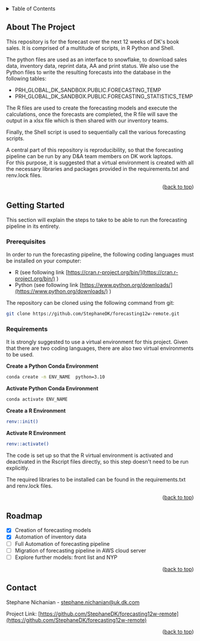 <!-- Improved compatibility of back to top link: See: https://github.com/othneildrew/Best-README-Template/pull/73 -->
<a name="readme-top"></a>
<!--
*** Thanks for checking out the Best-README-Template. If you have a suggestion
*** that would make this better, please fork the repo and create a pull request
*** or simply open an issue with the tag "enhancement".
*** Don't forget to give the project a star!
*** Thanks again! Now go create something AMAZING! :D
-->



<!-- PROJECT SHIELDS -->
<!--
*** I'm using markdown "reference style" links for readability.
*** Reference links are enclosed in brackets [ ] instead of parentheses ( ).
*** See the bottom of this document for the declaration of the reference variables
*** for contributors-url, forks-url, etc. This is an optional, concise syntax you may use.
*** https://www.markdownguide.org/basic-syntax/#reference-style-links
-->


<!-- TABLE OF CONTENTS -->
<details>
  <summary>Table of Contents</summary>
  <ol>
    <li>
      <a href="#about-the-project">About The Project</a>
    </li>
    <li>
      <a href="#getting-started">Getting Started</a>
      <ul>
        <li><a href="#prerequisites">Prerequisites</a></li>
        <li><a href="#Requirements">Requirements</a></li>
      </ul>
    </li>
    <li><a href="#roadmap">Roadmap</a></li>
    <li><a href="#contact">Contact</a></li>
  </ol>
</details>



<!-- ABOUT THE PROJECT -->
## About The Project

This repository is for the forecast over the next 12 weeks of DK's book sales. It is comprised of a multitude of scripts, in R Python and Shell.

The python files are used as an interface to snowflake, to download sales data, inventory data, reprint data, AA and print status. 
We also use the Python files to write the resulting forecasts into the database in the following tables:

* PRH_GLOBAL_DK_SANDBOX.PUBLIC.FORECASTING_TEMP
* PRH_GLOBAL_DK_SANDBOX.PUBLIC.FORECASTING_STATISTICS_TEMP

The R files are used to create the forecasting models and execute the calculations, once the forecasts are completed, the R file will save the output in a xlsx file which is then shared with our inventory teams.

Finally, the Shell script is used to sequentially call the various forecasting scripts.

A central part of this repository is reproducibility, so that the forecasting pipeline can be run by any D&A team members on DK work laptops.  
For this purpose, it is suggested that a virtual environment is created with all the necessary libraries and packages provided in the requirements.txt and renv.lock files.

<p align="right">(<a href="#readme-top">back to top</a>)</p>



<!-- GETTING STARTED -->
## Getting Started

This section will explain the steps to take to be able to run the forecasting pipeline in its entirety.

### Prerequisites

In order to run the forecasting pipeline, the following coding languages must be installed on your computer:

* R (see following link [https://cran.r-project.org/bin/](https://cran.r-project.org/bin/) )
* Python (see following link [https://www.python.org/downloads/](https://www.python.org/downloads/) )

The repository can be cloned using the following command from git:
   ```sh
   git clone https://github.com/StephaneDK/forecasting12w-remote.git
   ```


### Requirements

It is strongly suggested to use a virtual environment for this project. Given that there are two coding languages, there are also two virtual environments to be used.

**Create a Python Conda Environment**
   ```sh
   conda create -n ENV_NAME  python=3.10
   ```

**Activate Python Conda Environment**
   ```sh
   conda activate ENV_NAME 
   ```

**Create a R Environment**
   ```sh
   renv::init()
   ```

**Activate R Environment**
   ```sh
   renv::activate() 
   ```
The code is set up so that the R virtual environment is activated and deactivated in the Rscript files directly, so this step doesn't need to be run explicitly.

The required libraries to be installed can be found in the requirements.txt and renv.lock files.


<p align="right">(<a href="#readme-top">back to top</a>)</p>



<!-- ROADMAP -->
## Roadmap

- [x] Creation of forecasting models
- [x] Automation of inventory data
- [ ] Full Automation of forecasting pipeline
- [ ] Migration of forecasting pipeline in AWS cloud server
- [ ] Explore further models: front list and NYP

<p align="right">(<a href="#readme-top">back to top</a>)</p>


<!-- CONTACT -->
## Contact

Stephane Nichanian -  stephane.nichanian@uk.dk.com

Project Link: [https://github.com/StephaneDK/forecasting12w-remote](https://github.com/StephaneDK/forecasting12w-remote)

<p align="right">(<a href="#readme-top">back to top</a>)</p>

